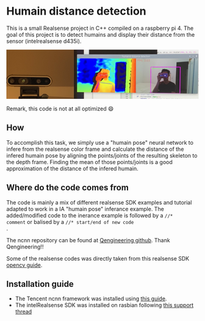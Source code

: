 # Humain distance detection

This is a small Realsense project in C++ compiled on a raspberry pi 4. 
The goal of this project is to detect humains and display their distance from the sensor (intelrealsense d435i).

![run example](IMG.jpg)

Remark, this code is not at all optimized :smile:

## How

To accomplish this task, we simply use a "humain pose" neural network to infere from the realsense color frame and calculate the distance of the infered humain pose by aligning the points/joints of the resulting skeleton to the depth frame.
Finding the mean of those points/joints is a good approximation of the distance of the infered humain.

## Where do the code comes from

The code is mainly a mix of different realsense SDK examples and tutorial adapted to work in a IA "humain pose" inferance example.
The added/modified code to the inerance example is followed by a <code>//* comment</code> or balised by a <code>//* start/end of new code </code>.

The ncnn repository can be found at [Qengineering github](https://github.com/Qengineering/ncnn_Pose_RPi_64-bits). Thank Qengineering!!

Some of the realsense codes was directly taken from this realsense SDK [opencv guide](https://github.com/IntelRealSense/librealsense/blob/master/doc/stepbystep/getting_started_with_openCV.md).

## Installation guide

- The Tencent ncnn framework was installed using [this guide](https://qengineering.eu/install-ncnn-on-raspberry-pi-4.html).
- The intelRealsense SDK was installed on rasbian following [this support thread](https://support.intelrealsense.com/hc/en-us/community/posts/360048495493--Intel-Realsense-D435-with-RaspberryPi-Best-practice-installation-guide)
